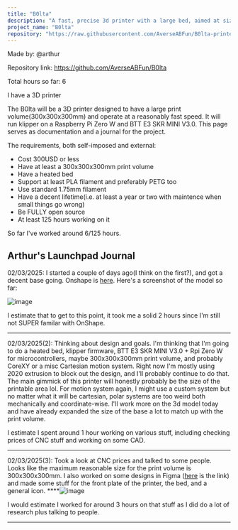 ```yaml
---
title: "B0lta"
description: "A fast, precise 3d printer with a large bed, aimed at size over speed"
project_name: "B0lta"
repository: "https://raw.githubusercontent.com/AverseABFun/B0lta-printer/refs/heads/main/LAUNCHPAD_SITE.md"
---
```

Made by: @arthur

Repository link: https://github.com/AverseABFun/B0lta

Total hours so far: 6

I have a 3D printer

The B0lta will be a 3D printer designed to have a large print volume(300x300x300mm) and operate at a reasonably fast speed. It will run klipper on a Raspberry Pi Zero W and BTT E3 SKR MINI V3.0. This page serves as documentation and a journal for the project.

The requirements, both self-imposed and external:
- Cost 300USD or less
- Have at least a 300x300x300mm print volume
- Have a heated bed
- Support at least PLA filament and preferably PETG too
- Use standard 1.75mm filament
- Have a decent lifetime(i.e. at least a year or two with maintence when small things go wrong)
- Be FULLY open source
- At least 125 hours working on it

So far I've worked around 6/125 hours.

## Arthur's Launchpad Journal
02/03/2025: I started a couple of days ago(I think on the first?), and got a decent base going. Onshape is [here](https://cad.onshape.com/documents/04c816b208815cfe2337ffc9/w/26ab92a225f22313e2db688c/e/48f805e7421d68b7479e075a). Here's a screenshot of the model so far:

![image](https://github.com/user-attachments/assets/446b1990-5a1c-4ff7-b970-57763afc62ab)

I estimate that to get to this point, it took me a solid 2 hours since I'm still not SUPER familar with OnShape.

---

02/03/2025(2): Thinking about design and goals. I'm thinking that I'm going to do a heated bed, klipper firmware, BTT E3 SKR MINI V3.0 + Rpi Zero W for microcontrollers, maybe 300x300x300mm print volume, and probably CoreXY or a misc Cartesian motion system. Right now I'm mostly using 2020 extrusion to block out the design, and I'll probably continue to do that. The main gimmick of this printer will honestly probably be the size of the printable area lol. For motion system again, I might use a custom system but no matter what it will be cartesian, polar systems are too weird both mechanically and coordinate-wise. I'll work more on the 3d model today and have already expanded the size of the base a lot to match up with the print volume.

I estimate I spent around 1 hour working on various stuff, including checking prices of CNC stuff and working on some CAD.

---

02/03/2025(3): Took a look at CNC prices and talked to some people. Looks like the maximum reasonable size for the print volume is 300x300x300mm. I also worked on some designs in Figma ([here](https://www.figma.com/design/VYE88oJONQZ99xE5sbQvrX/B0lta?m=auto&t=Et4S37U7jFKlcSni-1) is the link) and made some stuff for the front plate of the printer, the bed, and a general icon.
****![image](https://github.com/user-attachments/assets/eceb9a57-3df5-4998-ab07-a2bb619d1d3e)

I would estimate I worked for around 3 hours on that stuff as I did do a lot of research plus talking to people.

---
